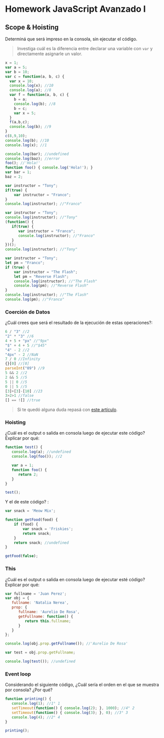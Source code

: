 
# Homework JavaScript Avanzado I

## Scope & Hoisting

Determiná que será impreso en la consola, sin ejecutar el código.

> Investiga cuál es la diferencia entre declarar una variable con `var` y directamente asignarle un valor.

```javascript
x = 1;
var a = 5;
var b = 10;
var c = function(a, b, c) {
  var x = 10;
  console.log(x); //10
  console.log(a); //8
  var f = function(a, b, c) {
    b = a;
    console.log(b); //8
    b = c;
    var x = 5;
  }
  f(a,b,c);
  console.log(b); //9
}
c(8,9,10);
console.log(b); //10
console.log(x); //1
```

```javascript
console.log(bar); //undefined
console.log(baz); //error
foo(); //'Hola!'
function foo() { console.log('Hola!'); }
var bar = 1;
baz = 2;
```

```javascript
var instructor = "Tony";
if(true) {
    var instructor = "Franco";
}
console.log(instructor); //"Franco"
```

```javascript
var instructor = "Tony";
console.log(instructor); //"Tony"
(function() {
   if(true) {
      var instructor = "Franco";
      console.log(instructor); //"Franco"
   }
})();
console.log(instructor); //"Tony"
```

```javascript
var instructor = "Tony";
let pm = "Franco";
if (true) {
    var instructor = "The Flash";
    let pm = "Reverse Flash";
    console.log(instructor); //"The Flash"
    console.log(pm); //"Reverse Flash"
}
console.log(instructor); //"The Flash"
console.log(pm); //"Franco"
```
### Coerción de Datos

¿Cuál crees que será el resultado de la ejecución de estas operaciones?:

```javascript
6 / "3" //2
"2" * "3" //6
4 + 5 + "px" //"9px"
"$" + 4 + 5 //"$45"
"4" - 2 //2
"4px" - 2 //NaN
7 / 0 //Infinity
{}[0] //[0]
parseInt("09") //9
5 && 2 //2
2 && 5 //5
5 || 0 //5
0 || 5 //5
[3]+[3]-[10] //23
3>2>1 //false
[] == ![] //true
```

> Si te quedó alguna duda repasá con [este artículo](http://javascript.info/tutorial/object-conversion).


### Hoisting

¿Cuál es el output o salida en consola luego de ejecutar este código? Explicar por qué:

```javascript
function test() {
   console.log(a); //undefined 
   console.log(foo()); //2

   var a = 1;
   function foo() {
      return 2; 
   }
}

test();
```

Y el de este código? :

```javascript
var snack = 'Meow Mix';

function getFood(food) {
    if (food) {
        var snack = 'Friskies';
        return snack;
    }
    return snack; //undefined
}

getFood(false);
```


### This

¿Cuál es el output o salida en consola luego de ejecutar esté código? Explicar por qué:

```javascript
var fullname = 'Juan Perez';
var obj = {
   fullname: 'Natalia Nerea',
   prop: {
      fullname: 'Aurelio De Rosa',
      getFullname: function() {
         return this.fullname;
      }
   }
};

console.log(obj.prop.getFullname()); //'Aurelio De Rosa'

var test = obj.prop.getFullname;

console.log(test()); //undefined
```

### Event loop

Considerando el siguiente código, ¿Cuál sería el orden en el que se muestra por consola? ¿Por qué?

```javascript
function printing() {
   console.log(1); //1° 1
   setTimeout(function() { console.log(2); }, 1000); //4° 2
   setTimeout(function() { console.log(3); }, 0); //3° 3
   console.log(4); //2° 4
}

printing();
```

